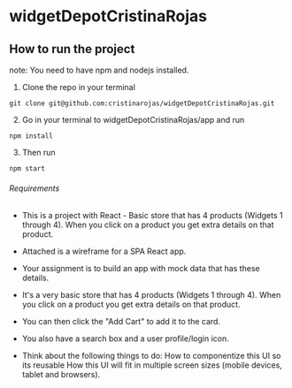 # widgetDepotCristinaRojas

## How to run the project
note: You need to have npm and nodejs installed.

1. Clone the repo in your terminal

```
git clone git@github.com:cristinarojas/widgetDepotCristinaRojas.git
```

2. Go in your terminal to widgetDepotCristinaRojas/app and run

```
npm install
```

3. Then run

```
npm start
```

###### Requirements

- This is a project with React - Basic store that has 4 products (Widgets 1 through 4). When you click on a product you get extra details on that product.

- Attached is a wireframe for a SPA React app.

- Your assignment is to build an app with mock data that has these details.

- It's a very basic store that has 4 products (Widgets 1 through 4). When you click on a product you get extra details on that product.

- You can then click the "Add Cart" to add it to the card.

- You also have a search box and a user profile/login icon.

- Think about the following things to do:
 How to componentize this UI so its reusable
 How this UI will fit in multiple screen sizes (mobile devices, tablet and browsers).
